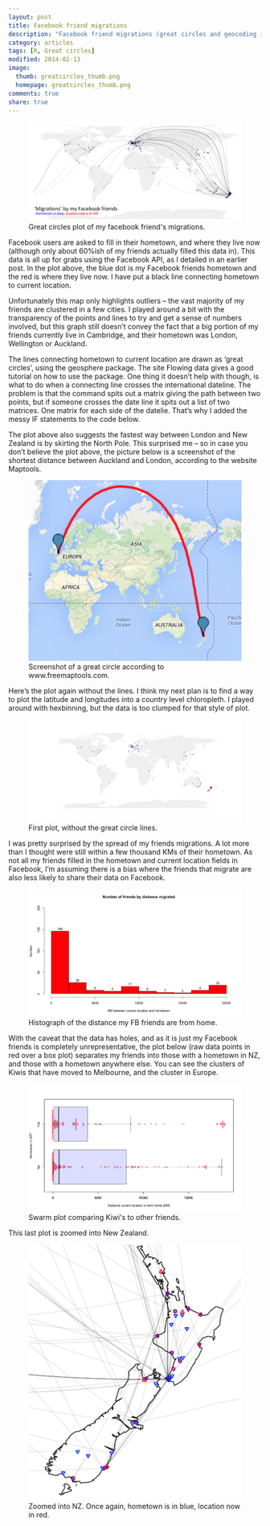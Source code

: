 ```yaml
---
layout: post
title: Facebook friend migrations
description: "Facebook friend migrations (great circles and geocoding in R)."
category: articles
tags: [R, Great circles]
modified: 2014-02-13
image: 
  thumb: greatcircles_thumb.png
  homepage: greatcircles_thumb.png
comments: true
share: true
---
```


<figure>
	<a href="/images/greatcircles_1_final.png"><img src="/images/greatcircles_1_final.png"></a>
	<figcaption>Great circles plot of my facebook friend's migrations.</figcaption>
</figure>
 
Facebook users are asked to fill in their hometown, and where they live now (although
 only about 60%ish of my friends actually filled this data in). This data is all up for 
 grabs using the Facebook API, as I detailed in an earlier post. In the plot above, the 
 blue dot is my Facebook friends hometown and the red is where they live now. I have put 
 a black line connecting hometown to current location.

Unfortunately this map only highlights outliers – the vast majority of my friends are
 clustered in a few cities. I played around a bit with the transparency of the points and 
 lines to try and get a sense of numbers involved, but this graph still doesn’t convey 
 the fact that a big portion of my friends currently live in Cambridge, and their 
 hometown was London, Wellington or Auckland.

The lines connecting hometown to current location are drawn as ‘great circles’, using
 the geosphere package. The site Flowing data gives a good tutorial on how to 
 use the package. One thing it doesn’t help with though, is what to do when a connecting 
 line crosses the international dateline. The problem is that the command spits out a 
 matrix giving the path between two points, but if someone crosses the date line it 
 spits out a list of two matrices. One matrix for each side of the datelie. That’s 
 why I added the messy IF statements to the code below.

The plot above also suggests the fastest way between London and New Zealand is by
 skirting the North Pole. This surprised me – so in case you don’t believe the plot 
 above, the picture below is a screenshot of the shortest distance between Auckland 
 and London, according to the website Maptools.

<figure>
	<a href="/images/greatcircles_2_profile.png"><img src="/images/greatcircles_2_profile.png"></a>
	<figcaption>Screenshot of a great circle according to www.freemaptools.com.</figcaption>
</figure>

Here’s the plot again without the lines. I think my next plan is to find a way to plot
 the latitude and longitudes into a country level chloropleth. I played around with 
 hexbinning, but the data is too clumped for that style of plot.

<figure>
	<a href="/images/greatcircles_3_point.png"><img src="/images/greatcircles_3_point.png"></a>
	<figcaption>First plot, without the great circle lines.</figcaption>
</figure>

I was pretty surprised by the spread of my friends migrations. A lot more than I thought
 were still within a few thousand KMs of their hometown. As not all my friends filled in 
 the hometown and current location fields in Facebook, I’m assuming there is a bias where 
 the friends that migrate are also less likely to share their data on Facebook.

<figure>
	<a href="/images/greatcircles_4_hist.png"><img src="/images/greatcircles_4_hist.png"></a>
	<figcaption>Histograph of the distance my FB friends are from home.</figcaption>
</figure>

With the caveat that the data has holes, and as it is just my Facebook friends is
 completely unrepresentative, the plot below (raw data points in red over a box plot) 
 separates my friends into those with a hometown in NZ, and those with a hometown 
 anywhere else. You can see the clusters of Kiwis that have moved to Melbourne, and the 
 cluster in Europe.

<figure>
	<a href="/images/greatcircles_5_swarm.png"><img src="/images/greatcircles_5_swarm.png"></a>
	<figcaption>Swarm plot comparing Kiwi's to other friends.</figcaption>
</figure>

This last plot is zoomed into New Zealand.

<figure>
	<a href="/images/greatcircles_6_NZ.png"><img src="/images/greatcircles_6_NZ.png"></a>
	<figcaption>Zoomed into NZ. Once again, hometown is in blue, location now in red.</figcaption>
</figure>